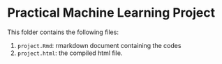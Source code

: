 # Practical Machine Learning Project

This folder contains the following files:

1. ```project.Rmd```: rmarkdown document containing the codes
2. ```project.html```: the compiled html file. 